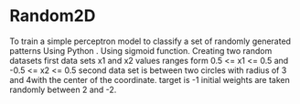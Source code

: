 # Random2D
To train a simple perceptron model to classify a set of randomly generated patterns Using Python .
Using sigmoid function.
Creating two random datasets 
first data sets x1 and x2 values ranges form 0.5 <= x1 <= 0.5 and -0.5 <= x2 <= 0.5
second data set is between two circles with radius of 3 and 4with the center of the coordinate.
target is -1 
initial weights are taken randomly between 2 and -2.


